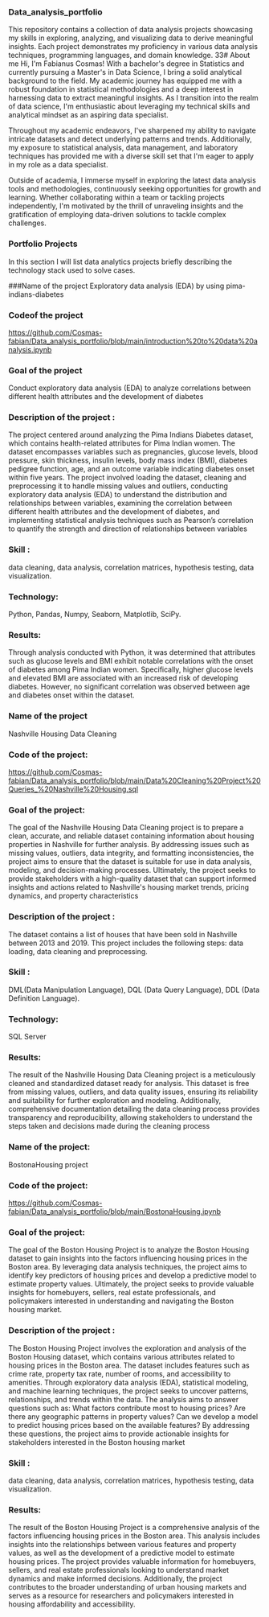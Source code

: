 ### Data_analysis_portfolio
This repository contains a collection of data analysis projects showcasing my skills in exploring, analyzing, and visualizing data to derive meaningful insights. Each project demonstrates my proficiency in various data analysis techniques, programming languages, and domain knowledge.
33# About me 
Hi, I'm Fabianus Cosmas! With a bachelor's degree in Statistics and currently pursuing a Master's in Data Science, I bring a solid analytical background to the field. My academic journey has equipped me with a robust foundation in statistical methodologies and a deep interest in harnessing data to extract meaningful insights. As I transition into the realm of data science, I'm enthusiastic about leveraging my technical skills and analytical mindset as an aspiring data specialist.

Throughout my academic endeavors, I've sharpened my ability to navigate intricate datasets and detect underlying patterns and trends. Additionally, my exposure to statistical analysis, data management, and laboratory techniques has provided me with a diverse skill set that I'm eager to apply in my role as a data specialist.

Outside of academia, I immerse myself in exploring the latest data analysis tools and methodologies, continuously seeking opportunities for growth and learning. Whether collaborating within a team or tackling projects independently, I'm motivated by the thrill of unraveling insights and the gratification of employing data-driven solutions to tackle complex challenges.

### Portfolio Projects
In this section I will list data analytics projects briefly describing the technology stack used to solve cases.

###Name of the project 
Exploratory data analysis (EDA) by using pima-indians-diabetes
### Codeof the project 
https://github.com/Cosmas-fabian/Data_analysis_portfolio/blob/main/introduction%20to%20data%20analysis.ipynb
### Goal of the project 
Conduct exploratory data analysis (EDA) to analyze correlations between different health attributes and the development of diabetes
### Description  of the project :
The project centered around analyzing the Pima Indians Diabetes dataset, which contains health-related attributes for Pima Indian women. The dataset encompasses variables such as pregnancies, glucose levels, blood pressure, skin thickness, insulin levels, body mass index (BMI), diabetes pedigree function, age, and an outcome variable indicating diabetes onset within five years. The project involved loading the dataset, cleaning and preprocessing it to handle missing values and outliers, conducting exploratory data analysis (EDA) to understand the distribution and relationships between variables, examining the correlation between different health attributes and the development of diabetes, and implementing statistical analysis techniques such as Pearson’s correlation to quantify the strength and direction of relationships between variables
###  Skill :
data cleaning, data analysis, correlation matrices, hypothesis testing, data visualization.
### Technology:
Python, Pandas, Numpy, Seaborn, Matplotlib, SciPy.
### Results: 
Through analysis conducted with Python, it was determined that attributes such as glucose levels and BMI exhibit notable correlations with the onset of diabetes among Pima Indian women. Specifically, higher glucose levels and elevated BMI are associated with an increased risk of developing diabetes. However, no significant correlation was observed between age and diabetes onset within the dataset.

### Name of the project 
Nashville Housing Data Cleaning
### Code of the project:
https://github.com/Cosmas-fabian/Data_analysis_portfolio/blob/main/Data%20Cleaning%20Project%20Queries_%20Nashville%20Housing.sql
### Goal of the project:
The goal of the Nashville Housing Data Cleaning project is to prepare a clean, accurate, and reliable dataset containing information about housing properties in Nashville for further analysis. By addressing issues such as missing values, outliers, data integrity, and formatting inconsistencies, the project aims to ensure that the dataset is suitable for use in data analysis, modeling, and decision-making processes. Ultimately, the project seeks to provide stakeholders with a high-quality dataset that can support informed insights and actions related to Nashville's housing market trends, pricing dynamics, and property characteristics
### Description  of the project :
The dataset contains a list of houses that have been sold in Nashville between 2013 and 2019. This project includes the following steps: data loading, data cleaning and preprocessing.
###  Skill :
DML(Data Manipulation Language), DQL (Data Query Language), DDL (Data Definition Language).
### Technology:
SQL Server
### Results: 
The result of the Nashville Housing Data Cleaning project is a meticulously cleaned and standardized dataset ready for analysis. This dataset is free from missing values, outliers, and data quality issues, ensuring its reliability and suitability for further exploration and modeling. Additionally, comprehensive documentation detailing the data cleaning process provides transparency and reproducibility, allowing stakeholders to understand the steps taken and decisions made during the cleaning process

### Name of the project:
BostonaHousing project
### Code of the project:
https://github.com/Cosmas-fabian/Data_analysis_portfolio/blob/main/BostonaHousing.ipynb
### Goal of the project:
The goal of the Boston Housing Project is to analyze the Boston Housing dataset to gain insights into the factors influencing housing prices in the Boston area. By leveraging data analysis techniques, the project aims to identify key predictors of housing prices and develop a predictive model to estimate property values. Ultimately, the project seeks to provide valuable insights for homebuyers, sellers, real estate professionals, and policymakers interested in understanding and navigating the Boston housing market.
### Description  of the project :
The Boston Housing Project involves the exploration and analysis of the Boston Housing dataset, which contains various attributes related to housing prices in the Boston area. The dataset includes features such as crime rate, property tax rate, number of rooms, and accessibility to amenities. Through exploratory data analysis (EDA), statistical modeling, and machine learning techniques, the project seeks to uncover patterns, relationships, and trends within the data. The analysis aims to answer questions such as: What factors contribute most to housing prices? Are there any geographic patterns in property values? Can we develop a model to predict housing prices based on the available features? By addressing these questions, the project aims to provide actionable insights for stakeholders interested in the Boston housing market
### Skill :
data cleaning, data analysis, correlation matrices, hypothesis testing, data visualization.
### Results: 
The result of the Boston Housing Project is a comprehensive analysis of the factors influencing housing prices in the Boston area. This analysis includes insights into the relationships between various features and property values, as well as the development of a predictive model to estimate housing prices. The project provides valuable information for homebuyers, sellers, and real estate professionals looking to understand market dynamics and make informed decisions. Additionally, the project contributes to the broader understanding of urban housing markets and serves as a resource for researchers and policymakers interested in housing affordability and accessibility.

